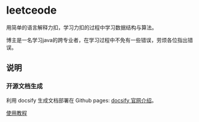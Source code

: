 # leetceode

用简单的语言解释力扣，学习力扣的过程中学习数据结构与算法。

博主是一名学习java的跨专业者，在学习过程中不免有一些错误，劳烦各位指出错误。

## 说明

### 开源文档生成

利用 docsify 生成文档部署在 Github pages: [docsify 官网介绍](https://docsify.js.org/#/)。

[使用教程](https://www.jianshu.com/p/88e70f32b049)